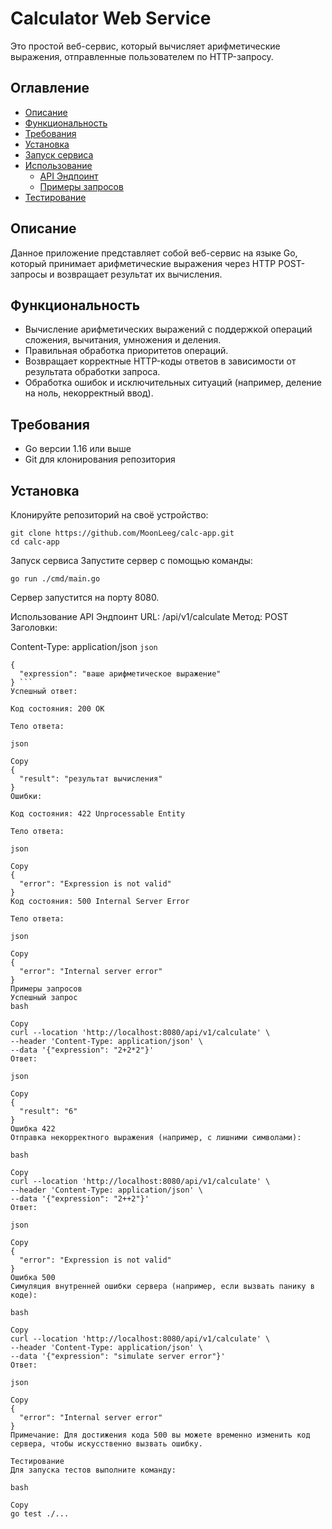 # Calculator Web Service

Это простой веб-сервис, который вычисляет арифметические выражения, отправленные пользователем по HTTP-запросу.

## Оглавление

- [Описание](#описание)
- [Функциональность](#функциональность)
- [Требования](#требования)
- [Установка](#установка)
- [Запуск сервиса](#запуск-сервиса)
- [Использование](#использование)
  - [API Эндпоинт](#api-эндпоинт)
  - [Примеры запросов](#примеры-запросов)
- [Тестирование](#тестирование)

## Описание

Данное приложение представляет собой веб-сервис на языке Go, который принимает арифметические выражения через HTTP POST-запросы и возвращает результат их вычисления.

## Функциональность

- Вычисление арифметических выражений с поддержкой операций сложения, вычитания, умножения и деления.
- Правильная обработка приоритетов операций.
- Возвращает корректные HTTP-коды ответов в зависимости от результата обработки запроса.
- Обработка ошибок и исключительных ситуаций (например, деление на ноль, некорректный ввод).

## Требования

- Go версии 1.16 или выше
- Git для клонирования репозитория

## Установка

Клонируйте репозиторий на своё устройство:
```
git clone https://github.com/MoonLeeg/calc-app.git
cd calc-app
```

Запуск сервиса
Запустите сервер с помощью команды:
```
go run ./cmd/main.go
```
Сервер запустится на порту 8080.

Использование
API Эндпоинт
URL: /api/v1/calculate
Метод: POST
Заголовки:

Content-Type: application/json
```json``` 
``` 
{ 
  "expression": "ваше арифметическое выражение" 
} ```
Успешный ответ:

Код состояния: 200 OK

Тело ответа:

json

Copy
{
  "result": "результат вычисления"
}
Ошибки:

Код состояния: 422 Unprocessable Entity

Тело ответа:

json

Copy
{
  "error": "Expression is not valid"
}
Код состояния: 500 Internal Server Error

Тело ответа:

json

Copy
{
  "error": "Internal server error"
}
Примеры запросов
Успешный запрос
bash

Copy
curl --location 'http://localhost:8080/api/v1/calculate' \
--header 'Content-Type: application/json' \
--data '{"expression": "2+2*2"}'
Ответ:

json

Copy
{
  "result": "6"
}
Ошибка 422
Отправка некорректного выражения (например, с лишними символами):

bash

Copy
curl --location 'http://localhost:8080/api/v1/calculate' \
--header 'Content-Type: application/json' \
--data '{"expression": "2++2"}'
Ответ:

json

Copy
{
  "error": "Expression is not valid"
}
Ошибка 500
Симуляция внутренней ошибки сервера (например, если вызвать панику в коде):

bash

Copy
curl --location 'http://localhost:8080/api/v1/calculate' \
--header 'Content-Type: application/json' \
--data '{"expression": "simulate server error"}'
Ответ:

json

Copy
{
  "error": "Internal server error"
}
Примечание: Для достижения кода 500 вы можете временно изменить код сервера, чтобы искусственно вызвать ошибку.

Тестирование
Для запуска тестов выполните команду:

bash

Copy
go test ./...
